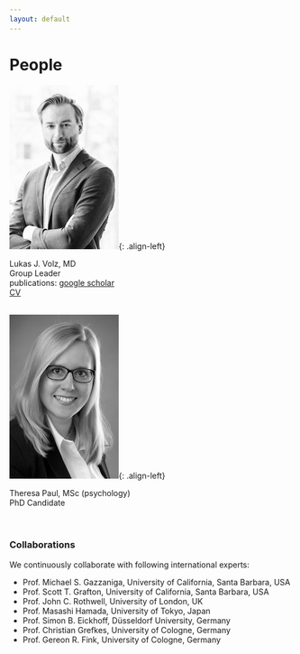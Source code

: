 ```yaml
---
layout: default
---
```


# People
![portrait](img/LJV_portrait.jpg "Lukas J. Volz"){: .align-left}

Lukas J. Volz, MD<br/>
Group Leader<br/>
publications: [google scholar](https://scholar.google.com/citations?user=jD4Faz4AAAAJ&hl=en&oi=ao)<br/>
[CV](/img/CV_Lukas_J_Volz_2019.pdf)
<br/>
<br/>

![portrait_TP](img/grey_scale_TP.jpg "Theresa Paul"){: .align-left}

Theresa Paul, MSc (psychology)<br/>
PhD Candidate<br/>
<br/>
<br/>

### Collaborations
We continuously collaborate with following international experts:

- Prof. Michael S. Gazzaniga, University of California, Santa Barbara, USA
- Prof. Scott T. Grafton, University of California, Santa Barbara, USA
- Prof. John C. Rothwell, University of London, UK
- Prof. Masashi Hamada, University of Tokyo, Japan
- Prof. Simon B. Eickhoff, Düsseldorf University, Germany
- Prof. Christian Grefkes, University of Cologne, Germany
- Prof. Gereon R. Fink, University of Cologne, Germany
